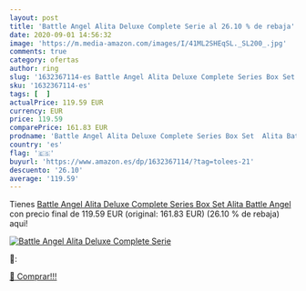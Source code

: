 ```yaml
---
layout: post
title: 'Battle Angel Alita Deluxe Complete Serie al 26.10 % de rebaja'
date: 2020-09-01 14:56:32
image: 'https://m.media-amazon.com/images/I/41ML2SHEqSL._SL200_.jpg'
comments: true
category: ofertas
author: ring
slug: '1632367114-es Battle Angel Alita Deluxe Complete Series Box Set Alita...'
sku: '1632367114-es'
tags: [  ]
actualPrice: 119.59 EUR
currency: EUR
price: 119.59
comparePrice: 161.83 EUR
prodname: 'Battle Angel Alita Deluxe Complete Series Box Set  Alita Battle Angel '
country: 'es'
flag: '🇪🇸'
buyurl: 'https://www.amazon.es/dp/1632367114/?tag=tolees-21'
descuento: '26.10'
average: '119.59'
---
```


Tienes [Battle Angel Alita Deluxe Complete Series Box Set  Alita Battle Angel ](https://www.amazon.es/dp/1632367114/?tag=tolees-21) con precio final de  119.59 EUR (original: 161.83 EUR) (26.10 %  de rebaja) aqui!

[![Battle Angel Alita Deluxe Complete Serie](https://m.media-amazon.com/images/I/41ML2SHEqSL._SL200_.jpg)](https://www.amazon.es/dp/1632367114/?tag=tolees-21)

🔎:


[🛒 Comprar!!!](https://www.amazon.es/dp/1632367114/?tag=tolees-21)
